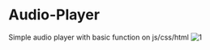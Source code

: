 # Audio-Player
Simple audio player with basic function on js/css/html
![1](https://github.com/Dallleworthy/Audio-Player/assets/97971828/4cea5c96-2d3b-4e81-8ce3-850086ab1316)
